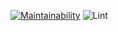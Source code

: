 [![Maintainability](https://api.codeclimate.com/v1/badges/95c8dc43792c3416d0d3/maintainability)](https://codeclimate.com/github/Al-Fro/frontend-project-lvl1/maintainability)
![Lint](https://github.com/Al-Fro/frontend-project-lvl1/workflows/Lint/badge.svg)

